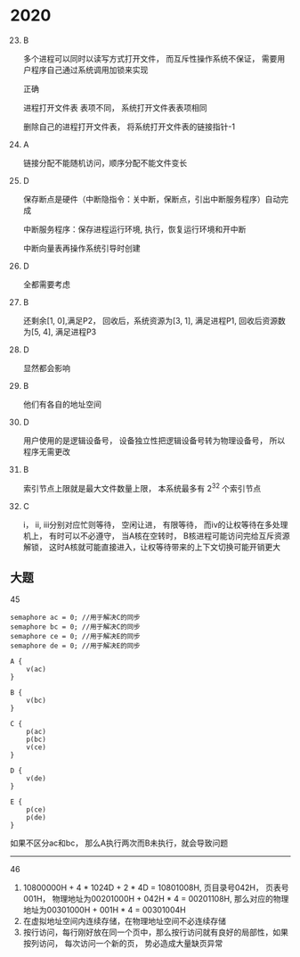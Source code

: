 # 2020

23. B

    多个进程可以同时以读写方式打开文件， 而互斥性操作系统不保证， 需要用户程序自己通过系统调用加锁来实现

    正确

    进程打开文件表 表项不同， 系统打开文件表表项相同

    删除自己的进程打开文件表， 将系统打开文件表的链接指针-1

24. A

    链接分配不能随机访问，顺序分配不能文件变长

25. D

    保存断点是硬件（中断隐指令：关中断，保断点，引出中断服务程序）自动完成

    中断服务程序：保存进程运行环境, 执行，恢复运行环境和开中断

    中断向量表再操作系统引导时创建

26. D

    全都需要考虑

27. B

    还剩余[1, 0],满足P2， 回收后，系统资源为[3, 1], 满足进程P1, 回收后资源数为[5, 4], 满足进程P3

28. D

    显然都会影响

29. B

    他们有各自的地址空间

30. D

    用户使用的是逻辑设备号， 设备独立性把逻辑设备号转为物理设备号， 所以程序无需更改

31. B

    索引节点上限就是最大文件数量上限， 本系统最多有 $2^{32}$ 个索引节点

32. C

    i， ii, iii分别对应忙则等待， 空闲让进， 有限等待， 而iv的让权等待在多处理机上， 有时可以不必遵守， 当A核在空转时， B核进程可能访问完给互斥资源解锁， 这时A核就可能直接进入，让权等待带来的上下文切换可能开销更大



## 大题

45

```
semaphore ac = 0; //用于解决C的同步
semaphore bc = 0; //用于解决C的同步
semaphore ce = 0; //用于解决E的同步
semaphore de = 0; //用于解决E的同步

A {
	v(ac)
}

B {
	v(bc)
}

C {
	p(ac)
	p(bc)
	v(ce)
}

D {
	v(de)
}

E {
	p(ce)
	p(de)
}
```

如果不区分ac和bc， 那么A执行两次而B未执行，就会导致问题

***

46

1. 10800000H + 4 * 1024D + 2 * 4D = 10801008H, 页目录号042H， 页表号001H， 物理地址为00201000H + 042H * 4 = 00201108H, 那么对应的物理地址为00301000H + 001H * 4 = 00301004H
2. 在虚拟地址空间内连续存储，在物理地址空间不必连续存储
3. 按行访问，每行刚好放在同一个页中，那么按行访问就有良好的局部性，如果按列访问， 每次访问一个新的页， 势必造成大量缺页异常